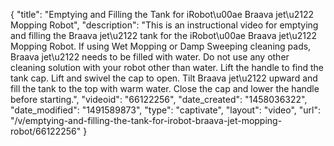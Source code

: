 {
    "title": "Emptying and Filling the Tank for iRobot\u00ae Braava jet\u2122 Mopping Robot",
    "description": "This is an instructional video for emptying and filling the Braava jet\u2122 tank for the iRobot\u00ae Braava jet\u2122 Mopping Robot. If using Wet Mopping or Damp Sweeping cleaning pads, Braava jet\u2122 needs to be filled with water. Do not use any other cleaning solution with your robot other than water. Lift the handle to find the tank cap. Lift and swivel the cap to open. Tilt Braava jet\u2122 upward and fill the tank to the top with warm water. Close the cap and lower the handle before starting.",
    "videoid": "66122256",
    "date_created": "1458036322",
    "date_modified": "1491589873",
    "type": "captivate",
    "layout": "video",
    "url": "\/v\/emptying-and-filling-the-tank-for-irobot-braava-jet-mopping-robot\/66122256"
}